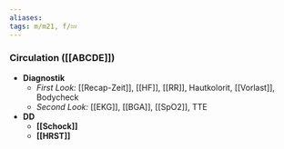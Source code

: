 ```yaml
---
aliases: 
tags: m/m21, f/💤
---
```

### Circulation ([[ABCDE]])
- **Diagnostik**
	- *First Look:* [[Recap-Zeit]], [[HF]], [[RR]], Hautkolorit, [[Vorlast]], Bodycheck
	- *Second Look:* [[EKG]], [[BGA]], [[SpO2]], TTE
- **DD**
	- **[[Schock]]** 
	- **[[HRST]]**